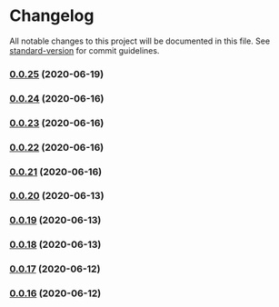 # Changelog

All notable changes to this project will be documented in this file. See [standard-version](https://github.com/conventional-changelog/standard-version) for commit guidelines.

### [0.0.25](https://github.com/packdigital/gatsby-theme-ripperoni-core/compare/v0.0.24...v0.0.25) (2020-06-19)

### [0.0.24](https://github.com/packdigital/gatsby-theme-ripperoni-core/compare/v0.0.23...v0.0.24) (2020-06-16)

### [0.0.23](https://github.com/packdigital/gatsby-theme-ripperoni-core/compare/v0.0.22...v0.0.23) (2020-06-16)

### [0.0.22](https://github.com/packdigital/gatsby-theme-ripperoni-core/compare/v0.0.21...v0.0.22) (2020-06-16)

### [0.0.21](https://github.com/packdigital/gatsby-theme-ripperoni-core/compare/v0.0.20...v0.0.21) (2020-06-16)

### [0.0.20](https://github.com/packdigital/gatsby-theme-ripperoni-core/compare/v0.0.19...v0.0.20) (2020-06-13)

### [0.0.19](https://github.com/packdigital/gatsby-theme-ripperoni-core/compare/v0.0.18...v0.0.19) (2020-06-13)

### [0.0.18](https://github.com/packdigital/gatsby-theme-ripperoni-core/compare/v0.0.17...v0.0.18) (2020-06-13)

### [0.0.17](https://github.com/packdigital/gatsby-theme-ripperoni-core/compare/v0.0.16...v0.0.17) (2020-06-12)

### [0.0.16](https://github.com/packdigital/gatsby-theme-ripperoni-core/compare/v0.0.15...v0.0.16) (2020-06-12)
